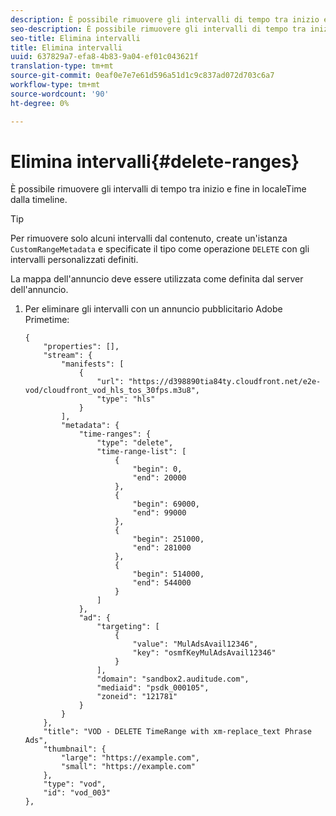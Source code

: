 ```yaml
---
description: È possibile rimuovere gli intervalli di tempo tra inizio e fine in localeTime dalla timeline.
seo-description: È possibile rimuovere gli intervalli di tempo tra inizio e fine in localeTime dalla timeline.
seo-title: Elimina intervalli
title: Elimina intervalli
uuid: 637829a7-efa8-4b83-9a04-ef01c043621f
translation-type: tm+mt
source-git-commit: 0eaf0e7e7e61d596a51d1c9c837ad072d703c6a7
workflow-type: tm+mt
source-wordcount: '90'
ht-degree: 0%

---
```



# Elimina intervalli{#delete-ranges}

È possibile rimuovere gli intervalli di tempo tra inizio e fine in localeTime dalla timeline.

>[!TIP]
>
>Per rimuovere solo alcuni intervalli dal contenuto, create un&#39;istanza `CustomRangeMetadata` e specificate il tipo come operazione `DELETE` con gli intervalli personalizzati definiti.

La mappa dell&#39;annuncio deve essere utilizzata come definita dal server dell&#39;annuncio.

1. Per eliminare gli intervalli con un annuncio pubblicitario  Adobe Primetime:

   ```
   {   
       "properties": [],
       "stream": {
           "manifests": [
               {
                   "url": "https://d398890tia84ty.cloudfront.net/e2e-vod/cloudfront_vod_hls_tos_30fps.m3u8",
                   "type": "hls"
               }
           ],
           "metadata": {
               "time-ranges": {
                   "type": "delete",
                   "time-range-list": [
                       {
                           "begin": 0,
                           "end": 20000
                       },
                       {
                           "begin": 69000,
                           "end": 99000
                       },
                       {
                           "begin": 251000,
                           "end": 281000
                       },
                       {
                           "begin": 514000,
                           "end": 544000
                       }
                   ]
               },
               "ad": {
                   "targeting": [
                       {
                           "value": "MulAdsAvail12346",
                           "key": "osmfKeyMulAdsAvail12346"
                       }
                   ],
                   "domain": "sandbox2.auditude.com",
                   "mediaid": "psdk_000105",
                   "zoneid": "121781"
               }     
           }
       },   
       "title": "VOD - DELETE TimeRange with xm-replace_text Phrase Ads",
       "thumbnail": {
           "large": "https://example.com",
           "small": "https://example.com"
       },
       "type": "vod",
       "id": "vod_003"
   },
   ```

